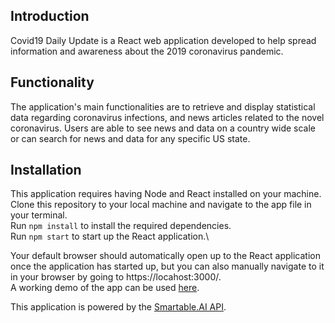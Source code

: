 ## Introduction

Covid19 Daily Update is a React web application developed to help spread information and awareness about the 2019 coronavirus pandemic.

## Functionality

The application's main functionalities are to retrieve and display statistical data regarding coronavirus infections, and news articles related to the novel coronavirus. Users are able to see news and data on a country wide scale or can search for news and data for any specific US state.

## Installation

This application requires having Node and React installed on your machine.\
Clone this repository to your local machine and navigate to the app file in your terminal.\
Run `npm install` to install the required dependencies.\
Run `npm start` to start up the React application.\

Your default browser should automatically open up to the React application once the application has started up,
but you can also manually navigate to it in your browser by going to https://locahost:3000/.\
A working demo of the app can be used [here](https://dren39.github.io/covid19-updater-app/).

This application is powered by the [Smartable.AI API](https://developer.smartable.ai/api-details#api=coronavirus).